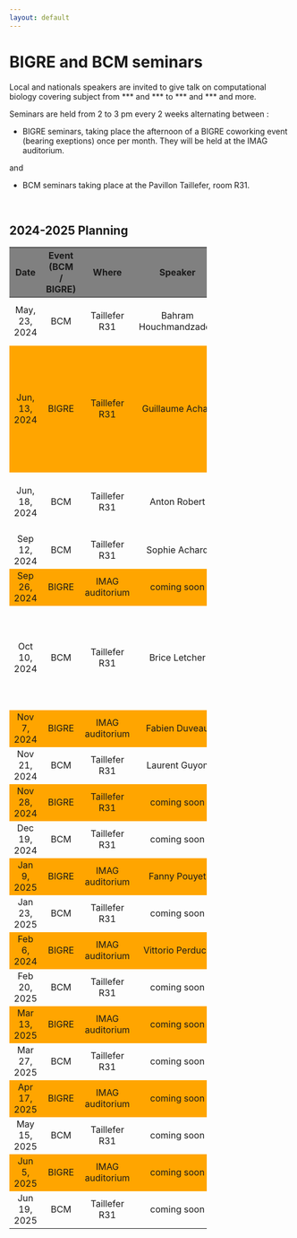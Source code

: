 ```yaml
---
layout: default
---
```


# BIGRE and BCM seminars 

Local and nationals speakers are invited to give talk on computational biology covering subject from *** and *** to *** and *** and more. 

Seminars are held from 2 to 3 pm every 2 weeks alternating between : 

 - BIGRE seminars, taking place the afternoon of a BIGRE coworking event (bearing exeptions) once per month. They will be held at the IMAG auditorium. 

and

- BCM seminars taking place at the Pavillon Taillefer, room R31. 

<br>

## 2024-2025 Planning 
<style>
    .planning {
        width: 70%;
        text-align: center;
    }
    .planning th {
        background: grey;
        word-wrap: break-word;
        text-align: center;
    }
    .planning tr:nth-child(2) { background: orange; }
    .planning tr:nth-child(5) { background: orange; }
    .planning tr:nth-child(7) { background: orange; }
    .planning tr:nth-child(9) { background: orange; }
    .planning tr:nth-child(11) { background: orange; }
    .planning tr:nth-child(13) { background: orange; }
    .planning tr:nth-child(15) { background: orange; }
    .planning tr:nth-child(17) { background: orange; }
    .planning tr:nth-child(19) { background: orange; }

</style>

<div class="planning">


|      Date     | Event (BCM / BIGRE) |      Where      |        Speaker        | Laboratory                    |                                                                Title                                                               |
|:-------------:|:-------------------:|:---------------:|:---------------------:|-------------------------------|:----------------------------------------------------------------------------------------------------------------------------------:|
| May, 23, 2024 |         BCM         |  Taillefer R31  | Bahram Houchmandzadeh | LiPHY, Grenoble               |                                              "Selected topics in evolutionary biology"                                             |
| Jun, 13, 2024 |        BIGRE        |  Taillefer R31  |    Guillaume Achaz    | Collège de France/MNHM, Paris | "Conservation Population genomics : leveraging polymorphisms and recombination to monitor the size variation of any given species" |
| Jun, 18, 2024 |         BCM         |  Taillefer R31  |      Anton Robert     | Centre Cavaillès, Paris       |                                       "Organizing objects of physics for theoretical biology"                                      |
|  Sep 12, 2024 |         BCM         |  Taillefer R31  |     Sophie Achard     | LJK, Grenoble                 |                                                             coming soon                                                            |
|  Sep 26, 2024 |        BIGRE        | IMAG auditorium |      coming soon      |                               |                                                             coming soon                                                            |
|  Oct 10, 2024 |         BCM         |  Taillefer R31  |     Brice Letcher     | LBMC/ENS, Lyon                |                  "Deciphering the function and evolution of programmed DNA elimination in Mesorhabditis nematodes"                 |
|  Nov 7, 2024  |        BIGRE        | IMAG auditorium |     Fabien Duveau     | LBMC/ENS, Lyon                |                                                             coming soon                                                            |
|  Nov 21, 2024 |         BCM         |  Taillefer R31  |     Laurent Guyon     | IRIG/CEA, Grenoble            |                                                             coming soon                                                            |
|  Nov 28, 2024 |        BIGRE        |  Taillefer R31  |      coming soon      |                               |                                                             coming soon                                                            |
|  Dec 19, 2024 |         BCM         |  Taillefer R31  |      coming soon      |                               |                                                             coming soon                                                            |
|  Jan 9, 2025  |        BIGRE        | IMAG auditorium |      Fanny Pouyet     | LISN, Paris                   |                                                             coming soon                                                            |
|  Jan 23, 2025 |         BCM         |  Taillefer R31  |      coming soon      |                               |                                                             coming soon                                                            |
|  Feb 6, 2024  |        BIGRE        | IMAG auditorium |    Vittorio Perduca   | MAP5, Paris                   |                                                             coming soon                                                            |
|  Feb 20, 2025 |         BCM         |  Taillefer R31  |      coming soon      |                               |                                                             coming soon                                                            |
|  Mar 13, 2025 |        BIGRE        | IMAG auditorium |      coming soon      |                               |                                                             coming soon                                                            |
|  Mar 27, 2025 |         BCM         |  Taillefer R31  |      coming soon      |                               |                                                             coming soon                                                            |
|  Apr 17, 2025 |        BIGRE        | IMAG auditorium |      coming soon      |                               |                                                             coming soon                                                            |
|  May 15, 2025 |         BCM         |  Taillefer R31  |      coming soon      |                               |                                                             coming soon                                                            |
|  Jun 5, 2025  |        BIGRE        | IMAG auditorium |      coming soon      |                               |                                                             coming soon                                                            |
|  Jun 19, 2025 |         BCM         |  Taillefer R31  |      coming soon      |                               |                                                             coming soon                                                            |
</div>


